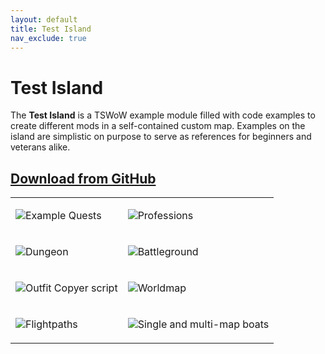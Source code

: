 ```yaml
---
layout: default
title: Test Island
nav_exclude: true
---
```


# Test Island

The **Test Island** is a TSWoW example module filled with code examples to create different mods in a self-contained custom map. Examples on the island are simplistic on purpose to serve as references for beginners and veterans alike. 

## [**Download from GitHub**](https://github.com/tswow/tswow-tests.git)

<table class="gt" style="table-layout: fixed; width: 100%;">
    <tr>
        <td><p><img class="mi" src="https://i.imgur.com/vunB7mG.png">Example Quests</p></td>
        <td><p><img class="mi" src="https://i.imgur.com/S2jzJPL.png">Professions</p></td>
    <tr>
        <td><p><img class="mi" src="https://i.imgur.com/ToVJrpM.png">Dungeon</p></td>
        <td><p><img class="mi" src="https://i.imgur.com/X0JpTsB.png">Battleground</p></td>
    </tr>
    <tr>
        <td><p><img class="mi" src="https://i.imgur.com/aBqZwzL.png">Outfit Copyer script</p></td>
        <td><p><img class="mi" src="https://i.imgur.com/ZW9B51t.png">Worldmap</p></td>
    </tr>
    <tr>
        <td><p><img class="mi" src="https://i.imgur.com/aEyR0ga.png">Flightpaths</p></td>
        <td><p><img class="mi" src="https://i.imgur.com/qYTr9RK.png">Single and multi-map boats</p></td>
    </tr>
